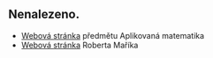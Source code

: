 ## Nenalezeno. 

* [Webová stránka](https://robert-marik.github.io/am/) předmětu Aplikovaná matematika
* [Webová stránka](https://robert-marik.github.io/) Roberta Maříka
